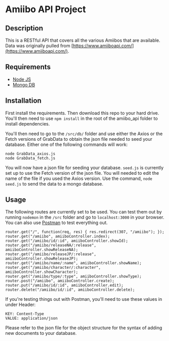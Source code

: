 # Amiibo API Project

## Description
This is a RESTful API that covers all the various Amiibos that are available. Data was originally pulled from [https://www.amiiboapi.com/](https://www.amiiboapi.com/). 

## Requirements
* [Node JS](https://nodejs.org/en/)
* [Mongo DB](https://www.mongodb.com/download-center)

## Installation
First install the requirements. Then download this repo to your hard drive. You'll then need to use `npm install` in the root of the amiibo_api folder to install dependencies. 

You'll then need to go to the `/src/db/` folder and use either the Axios or the Fetch versions of GrabData to obtain the json file needed to seed your database. Either one of the following commands will work:
```
node GrabData_axios.js
node GrabData_fetch.js
```
You will now have a json file for seeding your database. `seed.js` is currently set up to use the Fetch version of the json file. You will needed to edit the name of the file if you used the Axios version. Use the command, `node seed.js` to send the data to a mongo database.

## Usage

The following routes are currently set to be used. You can test them out by running `nodemon` in the `/src` folder and go to `localhost:3000` in your browser. You can also use [Postman](https://www.getpostman.com/) to test everything out. 
```
router.get("/", function(req, res) { res.redirect(307, "/amiibo"); });
router.get("/amiibo", amiiboController.index);
router.get("/amiibo/id/:id", amiiboController.showId);
router.get("/amiibo/releaseNA/:release", amiiboController.showReleaseNA);
router.get("/amiibo/releaseJP/:release", amiiboController.showReleaseJP);
router.get("/amiibo/name/:name", amiiboController.showName);
router.get("/amiibo/character/:character", amiiboController.showCharacter);
router.get("/amiibo/type/:type", amiiboController.showType);
router.post("/amiibo", amiiboController.create);
router.put("/amiibo/id/:id", amiiboController.edit);
router.delete("/amiibo/id/:id", amiiboController.delete);
```
If you're testing things out with Postman, you'll need to use these values in under Header:
```
KEY: Content-Type
VALUE: application/json
```
Please refer to the json file for the object structure for the syntax of adding new documents to your database. 
